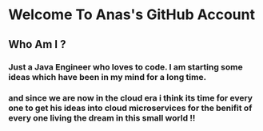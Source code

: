 # Welcome To Anas's GitHub Account

## Who Am I ?

### Just a Java Engineer who loves to code. I am starting some ideas which have been in my mind for a long time.
### and since we are now in the cloud era i think its time for every one to get his ideas into cloud microservices for the benifit of every one living the dream in this small world !!
